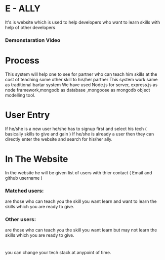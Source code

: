 # E - ALLY
It's is website which is used to help developers who want to learn skills with help of other developers

### Demonstaration Video

# Process
This system will help one to see for partner who can teach him skills at the cost of teaching some other skill to his/her partner
This system work same as traditional bartar system
We have used Node.js  for server, express.js as node framework,mongodb as database ,mongoose as mongodb object modelling tool.

# User Entry 
If he/she is a new user he/she has to signup first and select his tech ( basically skills to give and gain )
If he/she is already a user then they can directly enter the website and search for his/her ally.

# In The Website
In the website he will be given list of users with thier contact ( Email and github username )
### Matched users: 
are those who can teach you the skill you want learn and want to learn the skills which you are ready to give.
### Other users:
are those who can teach you the skill you want learn but may not learn the skills which you are ready to give.

# 
you can change your tech stack at anypoint of time.
